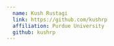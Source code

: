 ```yaml
---
  name: Kush Rustagi
  link: https://github.com/kushrp
  affiliation: Purdue University
  github: kushrp
---
```

